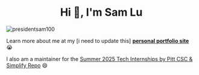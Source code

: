 <h1 align="center">Hi 👋, I'm Sam Lu</h1>

<p align="left"> <img src="https://komarev.com/ghpvc/?username=presidentsam100&label=Profile%20views&color=0e75b6&style=flat" alt="presidentsam100" /> </p>

Learn more about me at my [i need to update this] **[personal portfolio site](https://presidentsam100.github.io/)** 😭

I also am a maintainer for the [Summer 2025 Tech Internships by Pitt CSC & Simplify Repo](https://github.com/SimplifyJobs/Summer2025-Internships) 😄
